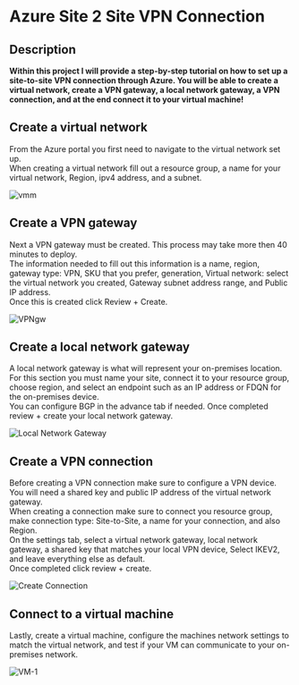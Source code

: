 <h1>Azure Site 2 Site VPN Connection</h1>

<h2>Description</h2> 

<b>Within this project I will provide a step-by-step tutorial on how to set up a site-to-site VPN connection through Azure. You will be able to create a virtual network, create a VPN gateway, a local network gateway, a VPN connection, and at the end connect it to your virtual machine! </b>


<h2>Create a virtual network</h2>
<p> From the Azure portal you first need to navigate to the virtual network set up. <br>When creating a virtual network fill out a resource group, a name for your virtual network, Region, ipv4 address, and a subnet. </p>

![vmm](https://github.com/Bamlak11/Azure-Site2Site-VPN-Connection/assets/77420100/eb54e256-bb64-4cf4-9797-cd2ade330473)





<h2>Create a VPN gateway</h2>
<p>Next a VPN gateway must be created. This process may take more then 40 minutes to deploy. <br> The information needed to fill out this information is a name, region, gateway type: VPN, SKU that you prefer, generation, Virtual network: select the virtual network you created, Gateway subnet address range, and Public IP address. <br> Once this is created click Review + Create.</p>

![VPNgw](https://github.com/Bamlak11/Azure-Site2Site-VPN-Connection/assets/77420100/3b0258ff-480d-4389-a362-cb320844c2cb)



<h2>Create a local network gateway</h2>
<p>A local network gateway is what will represent your on-premises location. <br> For this section you must name your site, connect it to your resource group, choose region, and select an endpoint such as an IP address or FDQN for the on-premises device. <br> You can configure BGP in the advance tab if needed. Once completed review + create your local network gateway. </p>

![Local Network Gateway](https://github.com/Bamlak11/Azure-Site2Site-VPN-Connection/assets/77420100/835a83b9-101e-4fa5-851a-fe73c214f6f5)


<h2>Create a VPN connection</h2>
<p>Before creating a VPN connection make sure to configure a VPN device. You will need a shared key and public IP address of the virtual network gateway.<br> When creating a connection make sure to connect you resource group, make connection type: Site-to-Site, a name for your connection, and also Region.<br> On the settings tab, select a virtual network gateway, local network gateway, a shared key that matches your local VPN device, Select IKEV2, and leave everything else as default.<br> Once completed click review + create. </p>

![Create Connection](https://github.com/Bamlak11/Azure-Site2Site-VPN-Connection/assets/77420100/64cdd6da-1e0e-45e0-b130-07affc1a0a95)


<h2>Connect to a virtual machine</h2>
<p>Lastly, create a virtual machine, configure the machines network settings to match the virtual network, and test if your VM can communicate to your on-premises network. </p>

![VM-1](https://github.com/Bamlak11/Azure-Site2Site-VPN-Connection/assets/77420100/3d946802-25cf-4e7f-b479-e8544424309c)





